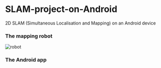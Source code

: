 # SLAM-project-on-Android
2D SLAM (Simultaneous Localisation and Mapping) on an Android device

### The mapping robot

![robot](https://cloud.githubusercontent.com/assets/21124351/19410154/2106a7a8-92e5-11e6-8ad8-a68a6c540fee.jpg)

### The Android app

